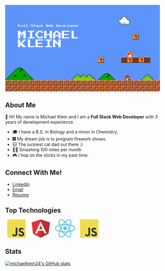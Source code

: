 
![Banner Image](./assets/images/Banner-github.png)


## About Me
:wave: Hi!  My name is Michael Klein and I am a **Full Stack Web Developer** with 3 years of development experience.

- :mortar_board: I have a B.S. in Biology and a minor in Chemistry.
- :fireworks: My dream job is to program firework shows.
- :cat: The luckiest cat dad out there :)
- :running_man: Smashing 100 miles per month
- :video_game: I hop on the sticks in my past time.

## Connect With Me!

- [LinkedIn](https://www.linkedin.com/in/michaeljosephklein/)
- [Email](mailto:michaelklein1997@gmail.com)
- [Resume](https://docs.google.com/document/d/13wgjALPAew1QubTti2xNGs2z75RIJSjGPYnktDMlePk/edit?usp=sharing)

## Top Technologies
![Java Logo](./assets/images/javascript-logo.png)
![AngularJs Logo](./assets/images/angular-logo.png)
![ReactJS Logo](./assets/images/react-logo.png)
![JavaScript Logo](./assets/images/javascript-logo.png)

## Stats 

<!--START_SECTION:waka-->
<!--END_SECTION:waka-->

[![michaelklein24's GitHub stats](https://github-readme-stats.vercel.app/api?username=michaelklein24)](https://github.com/michaelklein24/github-readme-stats)
